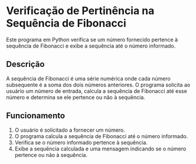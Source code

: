 # Verificação de Pertinência na Sequência de Fibonacci

Este programa em Python verifica se um número fornecido pertence à sequência de Fibonacci e exibe a sequência até o número informado.

## Descrição

A sequência de Fibonacci é uma série numérica onde cada número subsequente é a soma dos dois números anteriores. O programa solicita ao usuário um número de entrada, calcula a sequência de Fibonacci até esse número e determina se ele pertence ou não à sequência.

## Funcionamento

1. O usuário é solicitado a fornecer um número.
2. O programa calcula a sequência de Fibonacci até o número informado.
3. Verifica se o número informado pertence à sequência.
4. Exibe a sequência calculada e uma mensagem indicando se o número pertence ou não à sequência.

